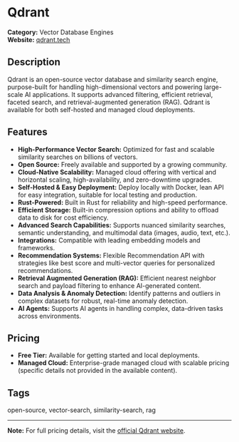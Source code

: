 # Qdrant

**Category:** Vector Database Engines  
**Website:** [qdrant.tech](https://qdrant.tech/)

## Description
Qdrant is an open-source vector database and similarity search engine, purpose-built for handling high-dimensional vectors and powering large-scale AI applications. It supports advanced filtering, efficient retrieval, faceted search, and retrieval-augmented generation (RAG). Qdrant is available for both self-hosted and managed cloud deployments.

## Features
- **High-Performance Vector Search:** Optimized for fast and scalable similarity searches on billions of vectors.
- **Open Source:** Freely available and supported by a growing community.
- **Cloud-Native Scalability:** Managed cloud offering with vertical and horizontal scaling, high-availability, and zero-downtime upgrades.
- **Self-Hosted & Easy Deployment:** Deploy locally with Docker, lean API for easy integration, suitable for local testing and production.
- **Rust-Powered:** Built in Rust for reliability and high-speed performance.
- **Efficient Storage:** Built-in compression options and ability to offload data to disk for cost efficiency.
- **Advanced Search Capabilities:** Supports nuanced similarity searches, semantic understanding, and multimodal data (images, audio, text, etc.).
- **Integrations:** Compatible with leading embedding models and frameworks.
- **Recommendation Systems:** Flexible Recommendation API with strategies like best score and multi-vector queries for personalized recommendations.
- **Retrieval Augmented Generation (RAG):** Efficient nearest neighbor search and payload filtering to enhance AI-generated content.
- **Data Analysis & Anomaly Detection:** Identify patterns and outliers in complex datasets for robust, real-time anomaly detection.
- **AI Agents:** Supports AI agents in handling complex, data-driven tasks across environments.

## Pricing
- **Free Tier:** Available for getting started and local deployments.
- **Managed Cloud:** Enterprise-grade managed cloud with scalable pricing (specific details not provided in the available content).

## Tags
open-source, vector-search, similarity-search, rag

---
**Note:** For full pricing details, visit the [official Qdrant website](https://qdrant.tech/).